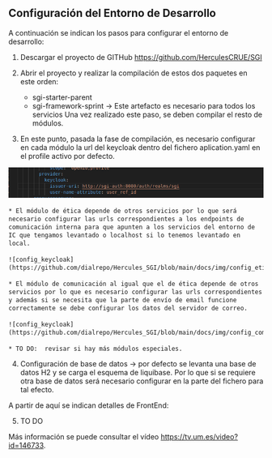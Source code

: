 ## Configuración del Entorno de Desarrollo
A continuación se indican los pasos para configurar el entorno de desarrollo:

1. Descargar el proyecto de GITHub
https://github.com/HerculesCRUE/SGI

2. Abrir el proyecto y realizar la compilación de estos dos paquetes en este orden:
    * sgi-starter-parent
    * sgi-framework-sprint → Este artefacto es necesario para todos los servicios
Una vez realizado este paso, se deben compilar el resto de módulos.

3. En este punto, pasada la fase de compilación, es necesario configurar en cada módulo la url  del keycloak dentro del fichero aplication.yaml en el profile activo por defecto.

![config_keycloak](https://github.com/dialrepo/Hercules_SGI/blob/main/docs/img/config_keycloak.jpg)

    * El módulo de ética depende de otros servicios por lo que será necesario configurar las urls correspondientes a los endpoints de comunicación interna para que apunten a los servicios del entorno de IC que tengamos levantado o localhost si lo tenemos levantado en local.
    
    ![config_keycloak](https://github.com/dialrepo/Hercules_SGI/blob/main/docs/img/config_eti.jpg)
    
    * El módulo de comunicación al igual que el de ética depende de otros servicios por lo que es necesario configurar las urls correspondientes y además si se necesita que la parte de envío de email funcione correctamente se debe configurar los datos del servidor de correo.
    
    ![config_keycloak](https://github.com/dialrepo/Hercules_SGI/blob/main/docs/img/config_com.jpg)
    
    * TO DO:  revisar si hay más módulos especiales.
    


4. Configuración de base de datos → por defecto se levanta una base de datos H2 y se carga el esquema de liquibase. Por lo que si se requiere otra base de datos será necesario configurar en la parte del fichero para tal efecto.

A partir de aquí se indican detalles de FrontEnd:

5. TO DO

Más información se puede consultar el vídeo https://tv.um.es/video?id=146733.
